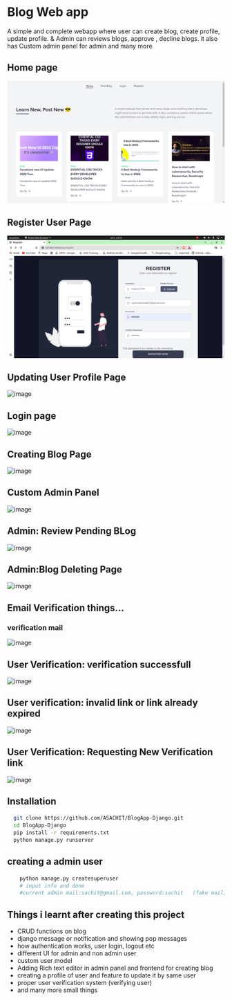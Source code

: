 
# Blog Web app

A simple and complete webapp where user can create blog, create profile, update profile. & Admin can reviews blogs, approve , decline blogs. it also has Custom admin panel for admin and many more 


## Home page

![image](https://github.com/raghav581/MajorProj/blob/adcef1e6f3a8fb0f611ec04e0348544cf641091f/static/assets/Screenshot%20from%202022-07-06%2022-24-38.png)
## Register User Page
![image](https://github.com/raghav581/MajorProj/blob/8389c11fb4678d48750f04f3b288ff6f82da8bae/static/assets/Screenshot%20from%202022-07-06%2022-33-14.png)
## Updating User Profile Page
![image](https://user-images.githubusercontent.com/73944456/161988507-a4d12aec-ae08-4932-ab93-196f2dd8f066.png)

## Login page

![image](https://user-images.githubusercontent.com/73944456/161982347-c8bdecc8-cdd3-4391-8c1b-3eb69e233aee.png)

## Creating Blog Page
![image](https://user-images.githubusercontent.com/73944456/161982649-a1794465-f279-4185-8c63-ea7f0ba70bd0.png)

## Custom Admin Panel
![image](https://user-images.githubusercontent.com/73944456/161983228-2f828360-f102-4d18-9c22-2cd01439824e.png)

## Admin: Review Pending BLog
![image](https://user-images.githubusercontent.com/73944456/161984274-670d5d20-4086-4401-ae0e-14472462eb39.png)

## Admin:Blog Deleting Page
![image](https://user-images.githubusercontent.com/73944456/161984392-52fb5f23-1b09-4c3c-b859-64e6bf01bd7c.png)

## Email Verification things...
### verification mail
![image](https://user-images.githubusercontent.com/73944456/161986991-2a0cdf55-4eeb-43a2-a6e7-0a747740557a.png)
## User Verification: verification successfull
![image](https://user-images.githubusercontent.com/73944456/161987487-bc0cc4c0-5ca9-413a-b3f7-a160e6896b8b.png)
## User verification: invalid link or link already expired
![image](https://user-images.githubusercontent.com/73944456/161987591-adb0eef6-4164-44fd-976a-9a7bb681c88f.png)
## User Verification: Requesting New Verification link
![image](https://user-images.githubusercontent.com/73944456/161987830-20d33ddf-02fa-4d7c-8b21-4e38ec99a082.png)



## Installation

```bash
  git clone https://github.com/ASACHIT/BlogApp-Django.git
  cd BlogApp-Django
  pip install -r requirements.txt
  python manage.py runserver   
```
## creating a admin user

```bash
    python manage.py createsuperuser
    # input info and done
    #current admin mail:sachit@gmail.com, password:sachit   (fake mail)

 ```


## Things i learnt after creating this project

- CRUD functions on blog
- django message or notification and showing pop messages
- how authentication works, user login, logout etc
- different UI for admin and non admin user
- custom user model
- Adding Rich text editor in admin panel and frontend for creating blog
- creating a profile of user and feature to update it by same user
- proper user verification system (verifying user)
- and many more small things


